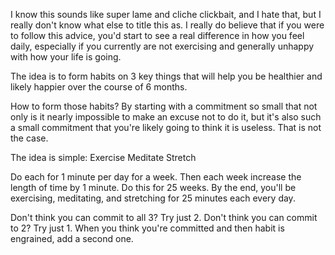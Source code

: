 I know this sounds like super lame and cliche clickbait, and I hate that, but I really don't know what else to title this as. I really do believe that if you were to follow this advice, you'd start to see a real difference in how you feel daily, especially if you currently are not exercising and generally unhappy with how your life is going.

The idea is to form habits on 3 key things that will help you be healthier and likely happier over the course of 6 months.

How to form those habits? By starting with a commitment so small that not only is it nearly impossible to make an excuse not to do it, but it's also such a small commitment that you're likely going to think it is useless. That is not the case.

The idea is simple:
Exercise
Meditate
Stretch

Do each for 1 minute per day for a week. Then each week increase the length of time by 1 minute. Do this for 25 weeks. By the end, you'll be exercising, meditating, and stretching for 25 minutes each every day.

Don't think you can commit to all 3? Try just 2. Don't think you can commit to 2? Try just 1. When you think you're committed and then habit is engrained, add a second one.

